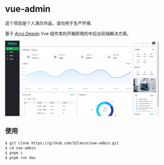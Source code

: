 # vue-admin

这个项目是个人演示作品，请勿用于生产环境.

基于 [Arco Design](https://arco.design/) Vue 组件库的开箱即用的中后台前端解决方案。

![首页](public/home.png)


## 使用

```shell
$ git clone https://github.com/52lancn/vue-admin.git
$ cd vue-admin
$ pnpm i
$ pnpm run dev
```
